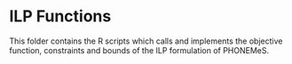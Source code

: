 # ILP Functions

This folder contains the R scripts which calls and implements the objective function, constraints and bounds of the ILP formulation of PHONEMeS.
